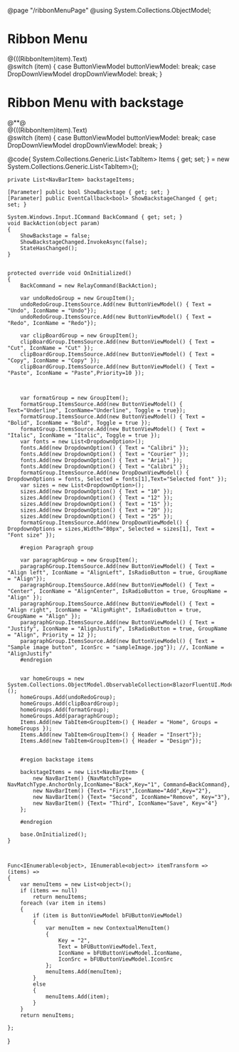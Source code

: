 ﻿@page  "/ribbonMenuPage"
@using System.Collections.ObjectModel;
<h1>Ribbon Menu</h1>
<RibbonMenu ItemsSource=@Items>
   <ItemTemplate Context="tab">
       <RibbonTab ItemsSource=@tab.Groups HeaderText=@tab.Header>
           <ItemTemplate Context="groupData">
               <RibbonGroup ItemsSource=@groupData ItemTransform=@itemTransform>
                   <ItemTemplate Context="item">
                       <TooltipHost>
                           <TooltipContent>
                               <div>@(((RibbonItem)item).Text)</div>             
                           </TooltipContent>
                           <ChildContent>
                               @switch (item)
                               {
                                   case ButtonViewModel buttonViewModel:
                                       <CommandBarButton IconName=@buttonViewModel.IconName
                                                            IconSrc=@buttonViewModel.IconSrc
                                                            Command=@buttonViewModel.Command
                                                            CommandParameter=@buttonViewModel.CommandParameter
                                                            Toggle=@buttonViewModel.Toggle />
                                       break;
                                   case DropDownViewModel dropDownViewModel:
                                       <Dropdown ItemsSource=@dropDownViewModel.DropdownOptions
                                                    Placeholder="Select an option"
                                                    @bind-SelectedOption=@dropDownViewModel.Selected
                                                    Style=@("display: inline-block;width:" + @dropDownViewModel.Width) />
                                       break;
                               }
                           </ChildContent>
                       </TooltipHost>
                   </ItemTemplate>
               </RibbonGroup>
           </ItemTemplate>
       </RibbonTab>
   </ItemTemplate>
</RibbonMenu>
<h1>Ribbon Menu with backstage</h1>
@*<Toggle @bind-Checked=@ShowBackstage OnText="On!" OffText="Off!" Label="Backstage state" />*@
<RibbonMenu ItemsSource=@Items BackstageHeader="File" @bind-ShowBackstage=ShowBackstage>
    <ItemTemplate Context="tab">
        <RibbonTab ItemsSource=@tab.Groups HeaderText=@tab.Header>
            <ItemTemplate Context="groupData">
                <RibbonGroup ItemsSource=@groupData ItemTransform=@itemTransform>
                    <ItemTemplate Context="item">
                        <TooltipHost>
                            <TooltipContent>
                                <div>@(((RibbonItem)item).Text)</div>
                            </TooltipContent>
                            <ChildContent>
                                @switch (item)
                                {
                                    case ButtonViewModel buttonViewModel:
                                        <CommandBarButton IconName=@buttonViewModel.IconName
                                                             IconSrc=@buttonViewModel.IconSrc
                                                             Command=@buttonViewModel.Command
                                                             CommandParameter=@buttonViewModel.CommandParameter
                                                             Toggle=@buttonViewModel.Toggle 
                                                             IsRadioButton=@buttonViewModel.IsRadioButton
                                                             GroupName=@buttonViewModel.GroupName/>
                                        break;
                                    case DropDownViewModel dropDownViewModel:
                                        <Dropdown ItemsSource=@dropDownViewModel.DropdownOptions
                                                     Placeholder="Select an option"
                                                     @bind-SelectedOption=@dropDownViewModel.Selected
                                                     Style=@("display: inline-block;width:" + @dropDownViewModel.Width) />
                                        break;
                                }
                            </ChildContent>
                        </TooltipHost>
                    </ItemTemplate>
                </RibbonGroup>
            </ItemTemplate>
        </RibbonTab>
    </ItemTemplate>
    <Backstage>
        <div style="width: 900px;background-color: white;">
            <div style="width:150px">
                <NavBar Direction="LayoutDirection.Vertical" Items=@backstageItems/>
            </div>
        </div>
    </Backstage>
</RibbonMenu>



@code{
    System.Collections.Generic.List<TabItem<GroupItem>> Items { get; set; } = new System.Collections.Generic.List<TabItem<GroupItem>>();

    private List<NavBarItem> backstageItems;

    [Parameter] public bool ShowBackstage { get; set; }
    [Parameter] public EventCallback<bool> ShowBackstageChanged { get; set; }

    System.Windows.Input.ICommand BackCommand { get; set; }
    void BackAction(object param)
    {
        ShowBackstage = false;
        ShowBackstageChanged.InvokeAsync(false);
        StateHasChanged();
    }


    protected override void OnInitialized()
    {
        BackCommand = new RelayCommand(BackAction);

        var undoRedoGroup = new GroupItem();
        undoRedoGroup.ItemsSource.Add(new ButtonViewModel() { Text = "Undo", IconName = "Undo"});
        undoRedoGroup.ItemsSource.Add(new ButtonViewModel() { Text = "Redo", IconName = "Redo"});

        var clipBoardGroup = new GroupItem();
        clipBoardGroup.ItemsSource.Add(new ButtonViewModel() { Text = "Cut", IconName = "Cut" });
        clipBoardGroup.ItemsSource.Add(new ButtonViewModel() { Text = "Copy", IconName = "Copy" });
        clipBoardGroup.ItemsSource.Add(new ButtonViewModel() { Text = "Paste", IconName = "Paste",Priority=10 });



        var formatGroup = new GroupItem();
        formatGroup.ItemsSource.Add(new ButtonViewModel() { Text="Underline", IconName="Underline", Toggle = true});
        formatGroup.ItemsSource.Add(new ButtonViewModel() { Text = "Bolid", IconName = "Bold", Toggle = true });
        formatGroup.ItemsSource.Add(new ButtonViewModel() { Text = "Italic", IconName = "Italic", Toggle = true });
        var fonts = new List<DropdownOption>();
        fonts.Add(new DropdownOption() { Text = "Calibri" });
        fonts.Add(new DropdownOption() { Text = "Courier" });
        fonts.Add(new DropdownOption() { Text = "Arial" });
        fonts.Add(new DropdownOption() { Text = "Calibri" });
        formatGroup.ItemsSource.Add(new DropDownViewModel() { DropdownOptions = fonts, Selected = fonts[1],Text="Selected font" });
        var sizes = new List<DropdownOption>();
        sizes.Add(new DropdownOption() { Text = "10" });
        sizes.Add(new DropdownOption() { Text = "12" });
        sizes.Add(new DropdownOption() { Text = "15" });
        sizes.Add(new DropdownOption() { Text = "20" });
        sizes.Add(new DropdownOption() { Text = "25" });
        formatGroup.ItemsSource.Add(new DropDownViewModel() { DropdownOptions = sizes,Width="80px", Selected = sizes[1], Text = "Font size" });

        #region Paragraph group

        var paragraphGroup = new GroupItem();
        paragraphGroup.ItemsSource.Add(new ButtonViewModel() { Text = "Align left", IconName = "AlignLeft", IsRadioButton = true, GroupName = "Align"});
        paragraphGroup.ItemsSource.Add(new ButtonViewModel() { Text = "Center", IconName = "AlignCenter", IsRadioButton = true, GroupName = "Align" });
        paragraphGroup.ItemsSource.Add(new ButtonViewModel() { Text = "Align right", IconName = "AlignRight", IsRadioButton = true, GroupName = "Align" });
        paragraphGroup.ItemsSource.Add(new ButtonViewModel() { Text = "Justify", IconName = "AlignJustify", IsRadioButton = true, GroupName = "Align", Priority = 12 });
        paragraphGroup.ItemsSource.Add(new ButtonViewModel() { Text = "Sample image button", IconSrc = "sampleImage.jpg"}); //, IconName = "AlignJustify"
        #endregion


        var homeGroups = new System.Collections.ObjectModel.ObservableCollection<BlazorFluentUI.Models.IGroup>();
        homeGroups.Add(undoRedoGroup);
        homeGroups.Add(clipBoardGroup);
        homeGroups.Add(formatGroup);
        homeGroups.Add(paragraphGroup);
        Items.Add(new TabItem<GroupItem>() { Header = "Home", Groups = homeGroups });
        Items.Add(new TabItem<GroupItem>() { Header = "Insert"});
        Items.Add(new TabItem<GroupItem>() { Header = "Design"});


        #region backstage items

        backstageItems = new List<NavBarItem> {
            new NavBarItem() {NavMatchType= NavMatchType.AnchorOnly,IconName="Back",Key="1", Command=BackCommand},
            new NavBarItem() {Text= "First",IconName="Add",Key="2"},
            new NavBarItem() {Text= "Second", IconName="Remove", Key="3"},
            new NavBarItem() {Text= "Third", IconName="Save", Key="4"}
        };

        #endregion

        base.OnInitialized();
    }



    Func<IEnumerable<object>, IEnumerable<object>> itemTransform => (items) =>
    {
        var menuItems = new List<object>();
        if (items == null)
            return menuItems;
        foreach (var item in items)
        {
            if (item is ButtonViewModel bFUButtonViewModel)
            {
                var menuItem = new ContextualMenuItem()
                {
                    Key = "2",
                    Text = bFUButtonViewModel.Text,
                    IconName = bFUButtonViewModel.IconName,
                    IconSrc = bFUButtonViewModel.IconSrc
                };
                menuItems.Add(menuItem);
            }
            else
            {
                menuItems.Add(item);
            }
        }
        return menuItems;

    };
}